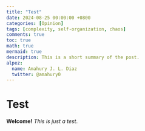 ```yaml
---
title: "Test"
date: 2024-08-25 00:00:00 +0800
categories: [Opinion]
tags: [complexity, self-organization, chaos]
comments: true
toc: true
math: true
mermaid: true
description: This is a short summary of the post.
alpez:
  name: Amahury J. L. Diaz
  twitter: @amahury0
---
```


# Test

**Welcome!** _This is just a test_.
